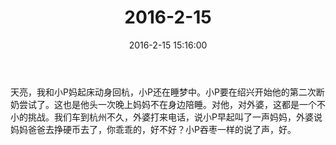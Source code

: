 ﻿---
title: 2016-2-15
date: 2016-2-15 15:16:00
tags:
categories: 爸爸
---
天亮，我和小P妈起床动身回杭，小P还在睡梦中。小P要在绍兴开始他的第二次断奶尝试了。这也是他头一次晚上妈妈不在身边陪睡。对他，对外婆，这都是一个不小的挑战。我们车到杭州不久，外婆打来电话，说小P早起叫了一声妈妈，外婆说妈妈爸爸去挣硬币去了，你乖乖的，好不好？小P吞枣一样的说了声，好。